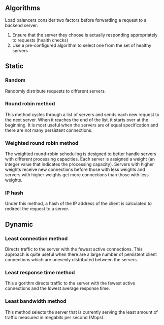 ## Algorithms

Load balancers consider two factors before forwarding a request to a backend server:

1. Ensure that the server they choose is actually responding appropriately to requests (health checks)
2. Use a pre-configured algorithm to select one from the set of healthy servers

## Static

### Random

Randomly distribute requests to different servers.

### Round robin method

This method cycles through a list of servers and sends each new request to the next server. When it reaches the end of the list, it starts over at the beginning. It is most useful when the servers are of equal specification and there are not many persistent connections.

### Weighted round robin method

The weighted round-robin scheduling is designed to better handle servers with different processing capacities. Each server is assigned a weight (an integer value that indicates the processing capacity). Servers with higher weights receive new connections before those with less weights and servers with higher weights get more connections than those with less weights.

### IP hash

Under this method, a hash of the IP address of the client is calculated to redirect the request to a server.

## Dynamic

### Least connection method

Directs traffic to the server with the fewest active connections. This approach is quite useful when there are a large number of persistent client connections which are unevenly distributed between the servers.

### Least response time method

This algorithm directs traffic to the server with the fewest active connections and the lowest average response time.

### Least bandwidth method

This method selects the server that is currently serving the least amount of traffic measured in megabits per second (Mbps).
